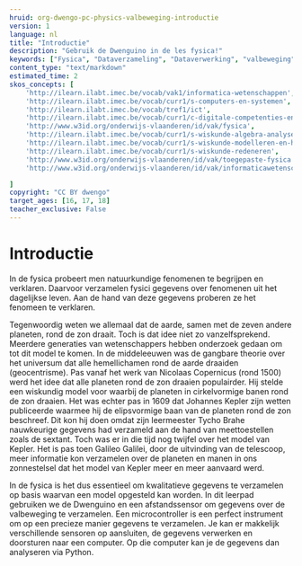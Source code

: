 ```yaml
---
hruid: org-dwengo-pc-physics-valbeweging-introductie
version: 1
language: nl
title: "Introductie"
description: "Gebruik de Dwenguino in de les fysica!"
keywords: ["Fysica", "Dataverzameling", "Dataverwerking", "valbeweging"]
content_type: "text/markdown"
estimated_time: 2
skos_concepts: [
    'http://ilearn.ilabt.imec.be/vocab/vak1/informatica-wetenschappen', 
    'http://ilearn.ilabt.imec.be/vocab/curr1/s-computers-en-systemen',
    'http://ilearn.ilabt.imec.be/vocab/tref1/ict',
    'http://ilearn.ilabt.imec.be/vocab/curr1/c-digitale-competenties-en-mediawijsheid',
    'http://www.w3id.org/onderwijs-vlaanderen/id/vak/fysica',
    'http://ilearn.ilabt.imec.be/vocab/curr1/s-wiskunde-algebra-analyse',
    'http://ilearn.ilabt.imec.be/vocab/curr1/s-wiskunde-modelleren-en-heuristiek',
    'http://ilearn.ilabt.imec.be/vocab/curr1/s-wiskunde-redeneren',
    'http://www.w3id.org/onderwijs-vlaanderen/id/vak/toegepaste-fysica',
    'http://www.w3id.org/onderwijs-vlaanderen/id/vak/informaticawetenschappen'

]
copyright: "CC BY dwengo"
target_ages: [16, 17, 18]
teacher_exclusive: False
---
```


# Introductie

In de fysica probeert men natuurkundige fenomenen te begrijpen en verklaren. Daarvoor verzamelen fysici gegevens over fenomenen uit het dagelijkse leven. Aan de hand van deze gegevens proberen ze het fenomeen te verklaren. 

Tegenwoordig weten we allemaal dat de aarde, samen met de zeven andere planeten, rond de zon draait. Toch is dat idee niet zo vanzelfsprekend. Meerdere generaties van wetenschappers hebben onderzoek gedaan om tot dit model te komen. In de middeleeuwen was de gangbare theorie over het universum dat alle hemellichamen rond de aarde draaiden (geocentrisme). Pas vanaf het werk van Nicolaas Copernicus (rond 1500) werd het idee dat alle planeten rond de zon draaien populairder. Hij stelde een wiskundig model voor waarbij de planeten in cirkelvormige banen rond de zon draaien. Het was echter pas in 1609 dat Johannes Kepler zijn wetten publiceerde waarmee hij de elipsvormige baan van de planeten rond de zon beschreef. Dit kon hij doen omdat zijn leermeester Tycho Brahe nauwkeurige gegevens had verzameld aan de hand van meettoestellen zoals de sextant. Toch was er in die tijd nog twijfel over het model van Kepler. Het is pas toen Galileo Galilei, door de uitvinding van de telescoop, meer informatie kon verzamelen over de planeten en manen in ons zonnestelsel dat het model van Kepler meer en meer aanvaard werd. 

In de fysica is het dus essentieel om kwalitatieve gegevens te verzamelen op basis waarvan een model opgesteld kan worden. In dit leerpad gebruiken we de Dwenguino en een afstandssensor om gegevens over de valbeweging te verzamelen. Een microcontroller is een perfect instrument om op een precieze manier gegevens te verzamelen. Je kan er makkelijk verschillende sensoren op aansluiten, de gegevens verwerken en doorsturen naar een computer. Op die computer kan je de gegevens dan analyseren via Python.


